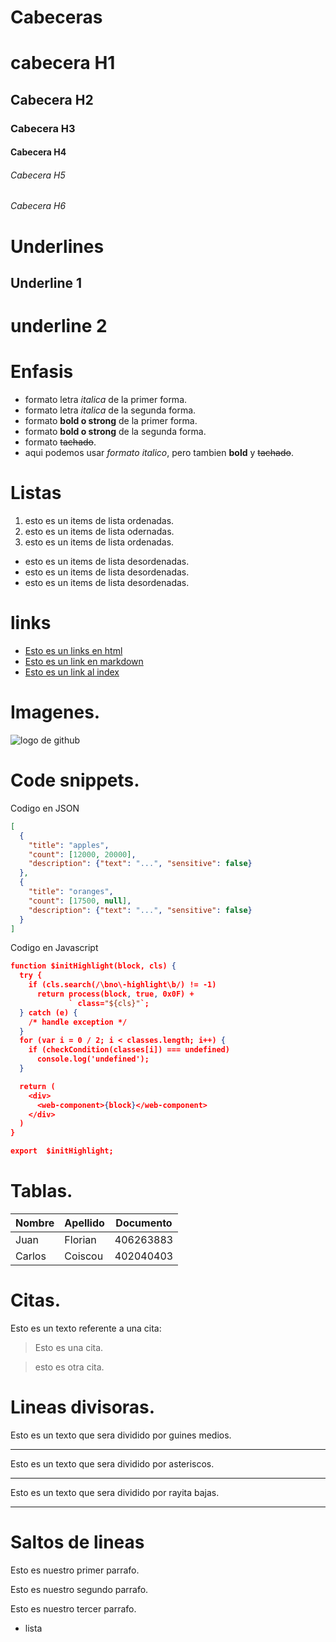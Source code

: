 # Cabeceras 

# cabecera H1
## Cabecera H2
### Cabecera H3
#### Cabecera H4
###### Cabecera H5
###### Cabecera H6

# Underlines

Underline 1
-----------
underline 2
===========

# Enfasis

- formato letra *italica* de la primer forma. 
- formato letra _italica_ de la segunda forma.
- formato **bold o strong** de la primer forma.
- formato __bold o strong__ de la segunda forma.
- formato ~~tachado~~.
- aqui podemos usar *formato italico*, pero tambien **bold** y ~~tachado~~.

# Listas

1. esto es un items de lista ordenadas.
2. esto es un items de lista odernadas.
3. esto es un items de lista ordenadas.

- esto es un items de lista desordenadas.
- esto es un items de lista desordenadas.
- esto es un items de lista desordenadas.

# links

- <a href="http//www.google.com">Esto es un links en html</a>
- [Esto es un link en markdown](http//www.google.com)
- [Esto es un link al index](index.html)

# Imagenes.

![logo de github](https://image.flaticon.com/icons/png/512/38/38401.png)

# Code snippets.
Codigo en JSON

```JSON
[
  {
    "title": "apples",
    "count": [12000, 20000],
    "description": {"text": "...", "sensitive": false}
  },
  {
    "title": "oranges",
    "count": [17500, null],
    "description": {"text": "...", "sensitive": false}
  }
]

```
Codigo en Javascript

```JSON
function $initHighlight(block, cls) {
  try {
    if (cls.search(/\bno\-highlight\b/) != -1)
      return process(block, true, 0x0F) +
             ` class="${cls}"`;
  } catch (e) {
    /* handle exception */
  }
  for (var i = 0 / 2; i < classes.length; i++) {
    if (checkCondition(classes[i]) === undefined)
      console.log('undefined');
  }

  return (
    <div>
      <web-component>{block}</web-component>
    </div>
  )
}

export  $initHighlight;

```
# Tablas.

| Nombre | Apellido | Documento |
|------- |--------- |---------- |
| Juan   | Florian  | 406263883 |
| Carlos | Coiscou  | 402040403 |

# Citas.

Esto es un texto referente a una cita:

> Esto es una cita.

> esto es otra cita.

# Lineas divisoras.

Esto es un texto que sera dividido por guines medios.

---
Esto es un texto que sera dividido por asteriscos.

***
Esto es un texto que sera dividido por rayita bajas.

___

# Saltos de lineas
Esto es nuestro primer parrafo.

Esto es nuestro segundo parrafo.

Esto es nuestro tercer parrafo.
- lista